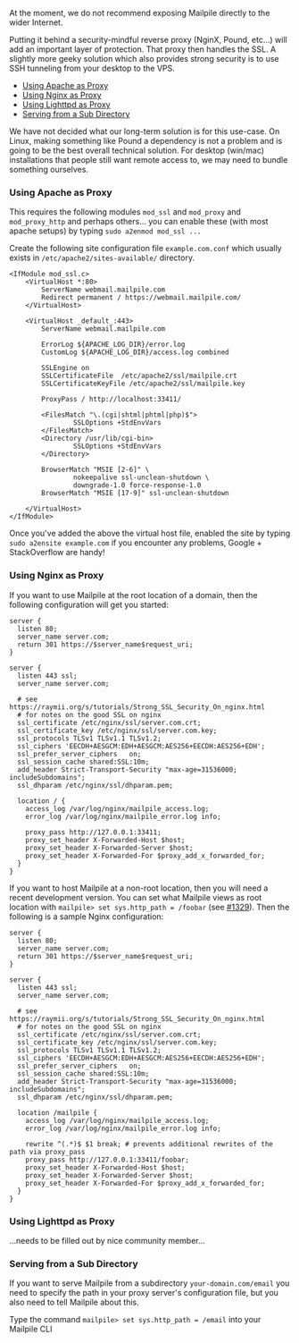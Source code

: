 At the moment, we do not recommend exposing Mailpile directly to the wider Internet.

Putting it behind a security-mindful reverse proxy (NginX, Pound, etc...) will add an important layer of protection. That proxy then handles the SSL. A slightly more geeky solution which also provides strong security is to use SSH tunneling from your desktop to the VPS.

- [Using Apache as Proxy](#using-apache-as-proxy)
- [Using Nginx as Proxy](#using-nginx-as-proxy)
- [Using Lighttpd as Proxy](#using-lighttp-as-proxy)
- [Serving from a Sub Directory](#serving-from-a-sub-directory)

We have not decided what our long-term solution is for this use-case. On Linux, making something like Pound a dependency is not a problem and is going to be the best overall technical solution. For desktop (win/mac) installations that people still want remote access to, we may need to bundle something ourselves.


### Using Apache as Proxy

This requires the following modules `mod_ssl` and `mod_proxy` and `mod_proxy_http` and perhaps others... you can enable these (with most apache setups) by typing `sudo a2enmod mod_ssl ...` 

Create the following site configuration file `example.com.conf` which usually exists in `/etc/apache2/sites-available/` directory.

```
<IfModule mod_ssl.c>
    <VirtualHost *:80>
        ServerName webmail.mailpile.com
        Redirect permanent / https://webmail.mailpile.com/
    </VirtualHost>

    <VirtualHost _default_:443>
        ServerName webmail.mailpile.com

        ErrorLog ${APACHE_LOG_DIR}/error.log
        CustomLog ${APACHE_LOG_DIR}/access.log combined

        SSLEngine on
        SSLCertificateFile  /etc/apache2/ssl/mailpile.crt
        SSLCertificateKeyFile /etc/apache2/ssl/mailpile.key

        ProxyPass / http://localhost:33411/

        <FilesMatch "\.(cgi|shtml|phtml|php)$">
                SSLOptions +StdEnvVars
        </FilesMatch>
        <Directory /usr/lib/cgi-bin>
                SSLOptions +StdEnvVars
        </Directory>

        BrowserMatch "MSIE [2-6]" \
                nokeepalive ssl-unclean-shutdown \
                downgrade-1.0 force-response-1.0
        BrowserMatch "MSIE [17-9]" ssl-unclean-shutdown

    </VirtualHost>
</IfModule>
```

Once you've added the above the virtual host file, enabled the site by typing `sudo a2ensite example.com` if you encounter any problems, Google + StackOverflow are handy!

### Using Nginx as Proxy

If you want to use Mailpile at the root location of a domain, then the following configuration will get you started:

```
server {
  listen 80;
  server_name server.com;
  return 301 https://$server_name$request_uri;
}

server {
  listen 443 ssl;
  server_name server.com;

  # see https://raymii.org/s/tutorials/Strong_SSL_Security_On_nginx.html
  # for notes on the good SSL on nginx
  ssl_certificate /etc/nginx/ssl/server.com.crt;
  ssl_certificate_key /etc/nginx/ssl/server.com.key;
  ssl_protocols TLSv1 TLSv1.1 TLSv1.2;
  ssl_ciphers 'EECDH+AESGCM:EDH+AESGCM:AES256+EECDH:AES256+EDH';
  ssl_prefer_server_ciphers   on;
  ssl_session_cache shared:SSL:10m;
  add_header Strict-Transport-Security "max-age=31536000; includeSubdomains";
  ssl_dhparam /etc/nginx/ssl/dhparam.pem;

  location / {
    access_log /var/log/nginx/mailpile_access.log;
    error_log /var/log/nginx/mailpile_error.log info;

    proxy_pass http://127.0.0.1:33411;
    proxy_set_header X-Forwarded-Host $host;
    proxy_set_header X-Forwarded-Server $host;
    proxy_set_header X-Forwarded-For $proxy_add_x_forwarded_for;
  }
}
```


If you want to host Mailpile at a non-root location, then you will need a recent development version.  You can set what Mailpile views as root location with `mailpile> set sys.http_path = /foobar` (see [#1329](https://github.com/mailpile/Mailpile/issues/1329)). Then the following is a sample Nginx configuration: 

```
server {
  listen 80;
  server_name server.com;
  return 301 https://$server_name$request_uri;
}

server {
  listen 443 ssl;
  server_name server.com;

  # see https://raymii.org/s/tutorials/Strong_SSL_Security_On_nginx.html
  # for notes on the good SSL on nginx
  ssl_certificate /etc/nginx/ssl/server.com.crt;
  ssl_certificate_key /etc/nginx/ssl/server.com.key;
  ssl_protocols TLSv1 TLSv1.1 TLSv1.2;
  ssl_ciphers 'EECDH+AESGCM:EDH+AESGCM:AES256+EECDH:AES256+EDH';
  ssl_prefer_server_ciphers   on;
  ssl_session_cache shared:SSL:10m;
  add_header Strict-Transport-Security "max-age=31536000; includeSubdomains";
  ssl_dhparam /etc/nginx/ssl/dhparam.pem;

  location /mailpile {
    access_log /var/log/nginx/mailpile_access.log;
    error_log /var/log/nginx/mailpile_error.log info;

    rewrite ^(.*)$ $1 break; # prevents additional rewrites of the path via proxy_pass
    proxy_pass http://127.0.0.1:33411/foobar;
    proxy_set_header X-Forwarded-Host $host;
    proxy_set_header X-Forwarded-Server $host;
    proxy_set_header X-Forwarded-For $proxy_add_x_forwarded_for;
  }
}
```  

### Using Lighttpd as Proxy

...needs to be filled out by nice community member...

### Serving from a Sub Directory

If you want to serve Mailpile from a subdirectory `your-domain.com/email` you need to specify the path in your proxy server's configuration file, but you also need to tell Mailpile about this. 

Type the command `mailpile> set sys.http_path = /email` into your Mailpile CLI